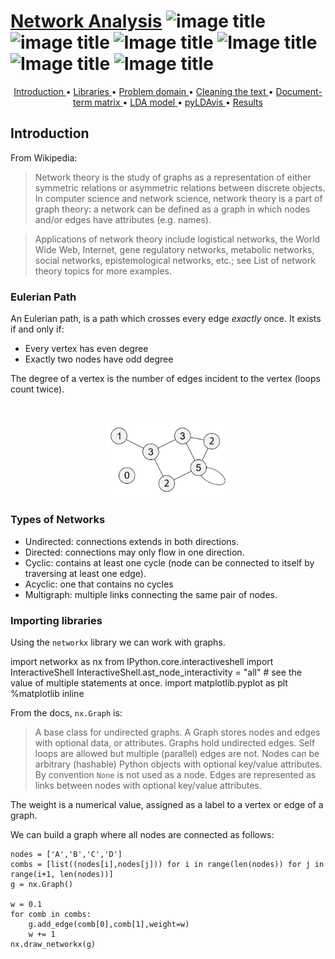 # [Network Analysis](http://nbviewer.jupyter.org/github/marcotav/unsupervised-learning/blob/master/topic-modeling/notebooks/topic-modeling-lda.ipynb) ![image title](https://img.shields.io/badge/python-v3.6-green.svg) ![image title](https://img.shields.io/badge/ntlk-v3.2.5-yellow.svg) ![Image title](https://img.shields.io/badge/sklearn-0.19.1-orange.svg) ![Image title](https://img.shields.io/badge/pandas-0.22.0-red.svg) ![Image title](https://img.shields.io/badge/matplotlib-v2.1.2-orange.svg) ![Image title](https://img.shields.io/badge/gensim-0.3.4-blue.svg)

<p align="center">
  <a href="#intro"> Introduction </a> •
  <a href="#lib"> Libraries </a> •
  <a href="#pro"> Problem domain </a> •
  <a href="#cle"> Cleaning the text </a> •
  <a href="#docmatrix"> Document-term matrix </a> •
  <a href="#model"> LDA model </a>  •
  <a href="#pyLDAvis"> pyLDAvis </a>  •
  <a href="#results"> Results </a> 
</p>



<a id = 'intro'></a>
## Introduction
From Wikipedia:

> Network theory is the study of graphs as a representation of either symmetric relations or asymmetric relations between discrete objects. In computer science and network science, network theory is a part of graph theory: a network can be defined as a graph in which nodes and/or edges have attributes (e.g. names).

> Applications of network theory include logistical networks, the World Wide Web, Internet, gene regulatory networks, metabolic networks, social networks, epistemological networks, etc.; see List of network theory topics for more examples.


### Eulerian Path

An Eulerian path, is a path which crosses every edge *exactly* once. It exists if and only if:
- Every vertex has even degree
- Exactly two nodes have odd degree

The degree of a vertex is the number of edges incident to the vertex (loops count twice).


<br/>
<p align="center">
  <img src='images/euler-path.png' width="200">
</p>

### Types of Networks

- Undirected: connections extends in both directions.
- Directed: connections may only flow in one direction.
- Cyclic: contains at least one cycle (node can be connected to itself by traversing at least one edge).
- Acyclic: one that contains no cycles
- Multigraph: multiple links connecting the same pair of nodes.




### Importing libraries

Using the `networkx` library we can work with graphs.

import networkx as nx
from IPython.core.interactiveshell import InteractiveShell
InteractiveShell.ast_node_interactivity = "all" # see the value of multiple statements at once.
import matplotlib.pyplot as plt
%matplotlib inline

From the docs, `nx.Graph` is:
> A base class for undirected graphs. A Graph stores nodes and edges with optional data, or attributes. Graphs hold undirected edges.  Self loops are allowed but multiple (parallel) edges are not. Nodes can be arbitrary (hashable) Python objects with optional key/value attributes. By convention `None` is not used as a node. Edges are represented as links between nodes with optional key/value attributes.

The weight is a numerical value, assigned as a label to a vertex or edge of a graph. 

We can build a graph where all nodes are connected as follows:
```
nodes = ['A','B','C','D']
combs = [list((nodes[i],nodes[j])) for i in range(len(nodes)) for j in range(i+1, len(nodes))]
g = nx.Graph()

w = 0.1
for comb in combs:
    g.add_edge(comb[0],comb[1],weight=w)
    w += 1
nx.draw_networkx(g)
```
